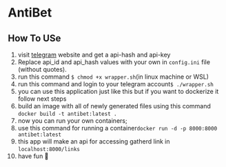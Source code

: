 # AntiBet

## How To USe
1. visit [telegram](https://my.telegram.org/auth?to=apps) website and get a api-hash and api-key
2. Replace api_id and api_hash values with your own in `config.ini` file (without quotes).
3. run this command `$ chmod +x wrapper.sh`(in linux machine or WSL)
4. run this command and login to your  telegram account`$ ./wrapper.sh`
5. you can use this application just like this but if you want to dockerize it follow next steps
6. build an image with all of newly generated files using this command `docker build -t antibet:latest .`
7. now you can run your own containers;
8. use this command for running a container`docker run -d -p 8000:8000 antibet:latest`
9. this app will make an api for accessing gatherd link in `localhost:8000/links` 
10. have fun 🎈 
